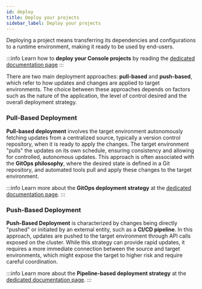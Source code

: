 ```yaml
---
id: deploy
title: Deploy your projects
sidebar_label: Deploy your projects
---
```


Deploying a project means transferring its dependencies and configurations to a runtime environment, making it ready to be used by end-users.

:::info
Learn how to **deploy your Console projects** by reading the [dedicated documentation page](/development_suite/deploy/overview.md)
:::

There are two main deployment approaches: **pull-based** and **push-based**, which refer to how updates and changes are applied to target environments. The choice between these approaches depends on factors such as the nature of the application, the level of control desired and the overall deployment strategy.

### Pull-Based Deployment

**Pull-based deployment** involves the target environment autonomously fetching updates from a centralized source, typically a version control repository, when it is ready to apply the changes. The target environment "pulls" the updates on its own schedule, ensuring consistency and allowing for controlled, autonomous updates. This approach is often associated with the **GitOps philosophy**, where the desired state is defined in a Git repository, and automated tools pull and apply these changes to the target environment.

:::info
Learn more about the **GitOps deployment strategy** at the [dedicated documentation page](/development_suite/deploy/gitops-based/index.md).
:::

### Push-Based Deployment
**Push-Based Deployment** is characterized by changes being directly "pushed" or initiated by an external entity, such as a **CI/CD pipeline**. In this approach, updates are pushed to the target environment through API calls exposed on the cluster. While this strategy can provide rapid updates, it requires a more immediate connection between the source and target environments, which might expose the target to higher risk and require careful coordination.

:::info
Learn more about the **Pipeline-based deployment strategy** at the [dedicated documentation page](/development_suite/deploy/pipeline-based/index.md).
:::





